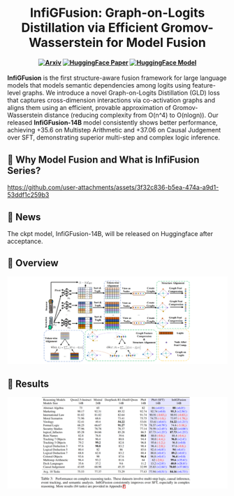 <h1 align="center">
InfiGFusion: Graph-on-Logits Distillation via Efficient Gromov-Wasserstein for Model Fusion
</h1>

<h4 align="center">

[![Arxiv](https://img.shields.io/badge/Arxiv-D14836?style=for-the-badge&logo=arxiv&logoColor=white)](https://arxiv.org/pdf/2505.13893) 
[![HuggingFace Paper](https://img.shields.io/badge/HuggingFace%20Paper-FF9900?style=for-the-badge&logo=huggingface&logoColor=white)](https://arxiv.org/pdf/2505.13893)
[![HuggingFace Model](https://img.shields.io/badge/HuggingFace%20Model-FF9900?style=for-the-badge&logo=huggingface&logoColor=white)](https://arxiv.org/pdf/2505.13893)
  
</h4>

**InfiGFusion** is the first structure-aware fusion framework for large language models that models semantic dependencies among logits using feature-level graphs. We introduce a novel Graph-on-Logits Distillation (GLD) loss that captures cross-dimension interactions via co-activation graphs and aligns them using an efficient, provable approximation of Gromov-Wasserstein distance (reducing complexity from O(n^4) to O(nlogn)). Our released **InfiGFusion-14B** model consistently shows better performance, achieving +35.6 on Multistep Arithmetic and +37.06 on Causal Judgement over SFT, demonstrating superior multi-step and complex logic inference.

## 🤔 Why Model Fusion and What is InfiFusion Series?


https://github.com/user-attachments/assets/3f32c836-b5ea-474a-a9d1-53ddf1c259b3



## 📣 News
The ckpt model, InfiGFusion-14B, will be released on Huggingface after acceptance.

## 🎨 Overview
![InfiGFusion_framework](assets/framework.png)

## 🎯 Results
![InfiGFusion](assets/inference.png)
